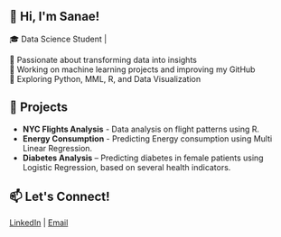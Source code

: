 ## 👋 Hi, I'm Sanae!  
🎓 Data Science Student | 

🔹 Passionate about transforming data into insights  
🔹 Working on machine learning projects and improving my GitHub  
🔹 Exploring Python, MML,  R, and Data Visualization  

## 🚀 Projects  
- **NYC Flights Analysis** - Data analysis on flight patterns using R.
- **Energy Consumption** - Predicting Energy consumption using Multi Linear Regression.  
 - **Diabetes Analysis** – Predicting diabetes in female patients using Logistic Regression, based on several health indicators.

## 📫 Let's Connect!  
[LinkedIn](https://www.linkedin.com/in/sanae-najimi-a63306205/)    | [Email](sanae.najimi921@gmail.com)  
